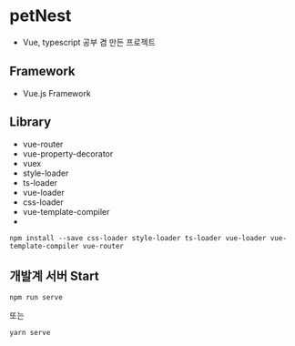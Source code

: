 # petNest
* Vue, typescript 공부 겸 만든 프로젝트

## Framework
* Vue.js Framework

## Library
* vue-router
* vue-property-decorator
* vuex
* style-loader
* ts-loader
* vue-loader
* css-loader
* vue-template-compiler
* 

```
npm install --save css-loader style-loader ts-loader vue-loader vue-template-compiler vue-router
```

## 개발계 서버 Start

```
npm run serve
```

또는

```
yarn serve
```

